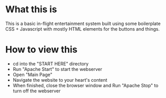 # What this is

This is a basic in-flight entertainment system built using some boilerplate CSS + Javascript with mostly HTML elements for the buttons and things.

# How to view this

* cd into the "START HERE" directory
* Run "Apache Start" to start the webserver
* Open "Main Page"
* Navigate the website to your heart's content
* When finished, close the browser window and Run "Apache Stop" to turn off the webserver